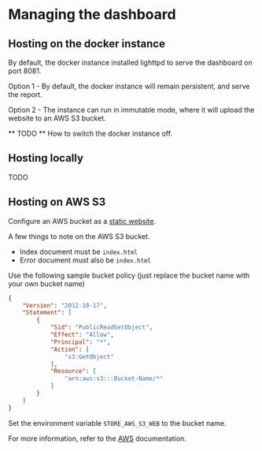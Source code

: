 # Managing the dashboard

## Hosting on the docker instance

By default, the docker instance installed lighttpd to serve the dashboard on port 8081.

Option 1 - By default, the docker instance will remain persistent, and serve the report.

Option 2 - The instance can run in immutable mode, where it will upload the website to an AWS S3 bucket.

** TODO ** How to switch the docker instance off.

## Hosting locally

TODO

## Hosting on AWS S3

Configure an AWS bucket as a [static website](https://docs.aws.amazon.com/AmazonS3/latest/userguide/WebsiteHosting.html).

A few things to note on the AWS S3 bucket.

* Index document must be `index.html`
* Error document must also be `index.html`

Use the following sample bucket policy (just replace the bucket name with your own bucket name)

```json
{
    "Version": "2012-10-17",
    "Statement": [
        {
            "Sid": "PublicReadGetObject",
            "Effect": "Allow",
            "Principal": "*",
            "Action": [
                "s3:GetObject"
            ],
            "Resource": [
                "arn:aws:s3:::Bucket-Name/*"
            ]
        }
    ]
}
```

Set the environment variable `STORE_AWS_S3_WEB` to the bucket name.

For more information, refer to the [AWS](https://docs.aws.amazon.com/AmazonS3/latest/userguide/WebsiteAccessPermissionsReqd.html) documentation.




